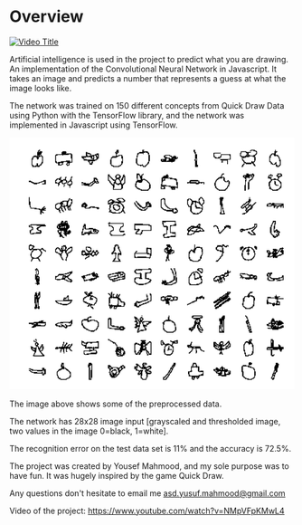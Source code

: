 # Overview

[![Video Title](https://i.ytimg.com/an_webp/NMpVFpKMwL4/mqdefault_6s.webp?du=3000&sqp=CPq3s8YG&rs=AOn4CLBUGp1IWx2ewjQdpmrFzJxcWbxjFw)](https://www.youtube.com/watch?v=NMpVFpKMwL4)

Artificial intelligence is used in the project to predict what you are drawing. An implementation of the Convolutional Neural Network in Javascript. It takes an image and predicts a number that represents a guess at what the image looks like.

The network was trained on 150 different concepts from Quick Draw Data using Python with the TensorFlow library, and the network was implemented in Javascript using TensorFlow.

![alt text](https://github.com/Yousef0M/BetterThanQuickDraw/blob/main/Examble.png)

The image above shows some of the preprocessed data.



The network has 28x28 image input [grayscaled and thresholded image, two values in the image 0=black, 1=white].

The recognition error on the test data set is 11% and the accuracy is 72.5%.



The project was created by Yousef Mahmood, and my sole purpose was to have fun. It was hugely inspired by the game Quick Draw.


Any questions don't hesitate to email me asd.yusuf.mahmood@gmail.com

Video of the project:
https://www.youtube.com/watch?v=NMpVFpKMwL4
